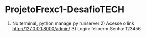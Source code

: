 # ProjetoFrexc1-DesafioTECH
1) No terminal, python manage.py runserver 2) Acesse o link http://127.0.0.1:8000/admin/ 3) Login: feliperm Senha: 123456
